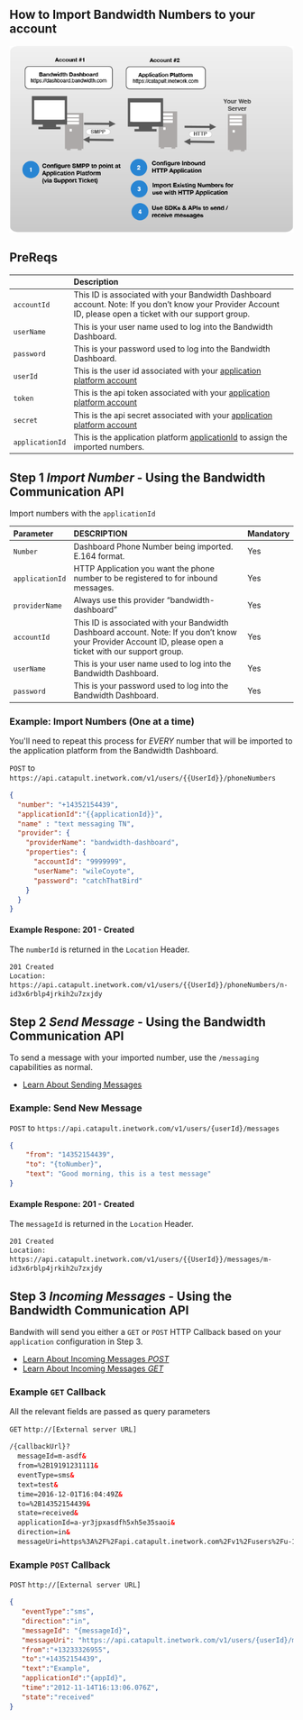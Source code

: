## How to Import Bandwidth Numbers to your account

![Description Image](../images/how-to-import-numbers.png)

## PreReqs

|             | Description                                                                                                                                                 |
|:------------|:------------------------------------------------------------------------------------------------------------------------------------------------------------|
| `accountId` | This ID is associated with your Bandwidth Dashboard account. Note: If you don’t know your Provider Account ID, please open a ticket with our support group. |
| `userName`  | This is your user name used to log into the Bandwidth Dashboard.                                                                                            |
| `password`  | This is your password used to log into the Bandwidth Dashboard.                                                                                             |
| `userId`    | This is the user id associated with your [application platform account](../security.md)                                                                     |
| `token`     | This is the api token associated with your [application platform account](../security.md)                                                                   |
| `secret`    | This is the api secret associated with your [application platform account](../security.md)                                                                  |
| `applicationId` | This is the application platform [applicationId](incomingCallandMessaging.md) to assign the imported numbers. |

## Step 1 *Import Number* - Using the Bandwidth Communication API

Import numbers with the `applicationId`

| Parameter       | DESCRIPTION                                                                                                                                                 | Mandatory |
|:----------------|:------------------------------------------------------------------------------------------------------------------------------------------------------------|:----------|
| `Number`        | Dashboard Phone Number being imported. E.164 format.                                                                                                        | Yes       |
| `applicationId` | HTTP Application you want the phone number to be registered to for inbound messages.                                                                        | Yes       |
| `providerName`  | Always use this provider “bandwidth-dashboard”                                                                                                              | Yes       |
| `accountId`     | This ID is associated with your Bandwidth Dashboard account. Note: If you don’t know your Provider Account ID, please open a ticket with our support group. | Yes       |
| `userName`      | This is your user name used to log into the Bandwidth Dashboard.                                                                                            | Yes       |
| `password`      | This is your password used to log into the Bandwidth Dashboard.                                                                                             | Yes       |

### Example: Import Numbers (One at a time)

You'll need to repeat this process for _EVERY_ number that will be imported to the application platform from the Bandwidth Dashboard.

<code class="post">POST</code> to `https://api.catapult.inetwork.com/v1/users/{{UserId}}/phoneNumbers`

```json
{
  "number": "+14352154439",
  "applicationId":"{{applicationId}}",
  "name" : "text messaging TN",
  "provider": {
    "providerName": "bandwidth-dashboard",
    "properties": {
      "accountId": "9999999",
      "userName": "wileCoyote",
      "password": "catchThatBird"
    }
  }
}
```

#### Example Respone: 201 - Created

The `numberId` is returned in the `Location` Header.

```
201 Created
Location:
https://api.catapult.inetwork.com/v1/users/{{UserId}}/phoneNumbers/n-id3x6rblp4jrkih2u7zxjdy
```

## Step 2 *Send Message* - Using the Bandwidth Communication API

To send a message with your imported number, use the `/messaging` capabilities as normal.

* [Learn About Sending Messages](http://dev.bandwidth.com/ap-docs/methods/messages/messages.html)

### Example: Send New Message

<code class="post">POST</code> to `https://api.catapult.inetwork.com/v1/users/{userId}/messages`

```json
{
    "from": "14352154439",
    "to": "{toNumber}",
    "text": "Good morning, this is a test message"
}
```

#### Example Respone: 201 - Created

The `messageId` is returned in the `Location` Header.

```
201 Created
Location:
https://api.catapult.inetwork.com/v1/users/{{UserId}}/messages/m-id3x6rblp4jrkih2u7zxjdy
```

## Step 3 *Incoming Messages* - Using the Bandwidth Communication API

Bandwith will send you either a <code class="get">GET</code> or <code class="post">POST</code> HTTP Callback based on your `application` configuration in Step 3.

* [Learn About Incoming Messages *POST*](http://dev.bandwidth.com/ap-docs/apiCallbacks/messagingEvents.html)
* [Learn About Incoming Messages *GET*](http://dev.bandwidth.com/ap-docs/bxml/callBacks/incomingSMS.html)


### Example `GET` Callback

All the relevant fields are passed as query parameters

<code class="get">GET</code> `http://[External server URL]`

```html
/{callbackUrl}?
  messageId=m-asdf&
  from=%2B19191231111&
  eventType=sms&
  text=test&
  time=2016-12-01T16:04:49Z&
  to=%2B14352154439&
  state=received&
  applicationId=a-yr3jpxasdfh5xh5e35saoi&
  direction=in&
  messageUri=https%3A%2F%2Fapi.catapult.inetwork.com%2Fv1%2Fusers%2Fu-123%2Fmessages%2Fm-asdf
```

### Example `POST` Callback

<code class="post">POST</code> `http://[External server URL]`

```json
{
   "eventType":"sms",
   "direction":"in",
   "messageId": "{messageId}",
   "messageUri": "https://api.catapult.inetwork.com/v1/users/{userId}/messages/{messageId}",
   "from":"+13233326955",
   "to":"+14352154439",
   "text":"Example",
   "applicationId":"{appId}",
   "time":"2012-11-14T16:13:06.076Z",
   "state":"received"
}
```
